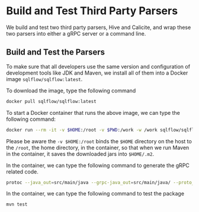# Build and Test Third Party Parsers

We build and test two third party parsers, Hive and Calicite, and wrap these two parsers into either a gRPC server or a command line.

## Build and Test the Parsers

To make sure that all developers use the same version and configuration of development tools like JDK and Maven, we install all of them into a Docker image `sqlflow/sqlflow:latest`.

To download the image, type the following command

```bash
docker pull sqlflow/sqlflow:latest
```

To start a Docker container that runs the above image, we can type the following command:

```bash
docker run --rm -it -v $HOME:/root -v $PWD:/work -w /work sqlflow/sqlflow:latest bash
```

Please be aware the `-v $HOME:/root` binds the `$HOME` directory on the host to the `/root`, the home directory, in the container, so that when we run Maven in the container, it saves the downloaded jars into `$HOME/.m2`.

In the container, we can type the following command to generate the gRPC related code.

```bash
protoc --java_out=src/main/java --grpc-java_out=src/main/java/ --proto_path=src/main/proto/ src/main/proto/Parser.proto
``` 

In the container, we can type the following command to test the package

```bash
mvn test
```
